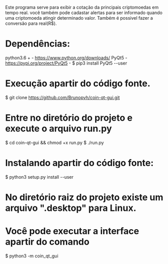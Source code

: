   Este programa serve para exibir a cotação da principais criptomoedas em tempo real.
você também pode cadastar alertas para ser informado quando uma criptomoeda atingir
determinado valor. Também é possivel fazer a conversão para real(R$).


# Dependências: 
  python3.6 + - https://www.python.org/downloads/
  PyQt5 - https://pypi.org/project/PyQt5 - $ pip3 install PyQt5 --user
                   

# Execução apartir do código fonte.
$ git clone https://github.com/Brunopvh/coin-qt-gui.git

# Entre no diretório do projeto e execute o arquivo run.py
$ cd coin-qt-gui && chmod +x run.py
$ ./run.py

# Instalando apartir do código fonte:
$ python3 setup.py install --user

# No diretório raiz do projeto existe um arquivo ".desktop" para Linux.
# Você pode executar a interface apartir do comando
$ python3 -m coin_qt_gui




